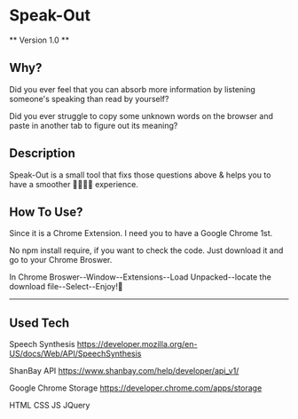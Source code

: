 # Speak-Out

** Version 1.0 **

## Why?

Did you ever feel that you can absorb more information by listening someone's speaking than read by yourself?

Did you ever struggle to copy some unknown words on the browser and paste in another tab to figure out its meaning?

## Description

Speak-Out is a small tool that fixs those questions above & helps you to have a smoother 🏄‍♀️🏄🏼 experience.


## How To Use?

Since it is a Chrome Extension. I need you to have a Google Chrome 1st.

No npm install require, if you want to check the code. Just download it and go to your Chrome Broswer.

In Chrome Broswer--Window--Extensions--Load Unpacked--locate the download file--Select--Enjoy!🍻

---

## Used Tech

Speech Synthesis https://developer.mozilla.org/en-US/docs/Web/API/SpeechSynthesis

ShanBay API https://www.shanbay.com/help/developer/api_v1/

Google Chrome Storage https://developer.chrome.com/apps/storage

HTML CSS JS JQuery





